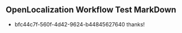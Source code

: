 ## OpenLocalization Workflow Test MarkDown
* bfc44c7f-560f-4d42-9624-b44845627640 thanks!

<!--HONumber=Aug16_HO1-->


